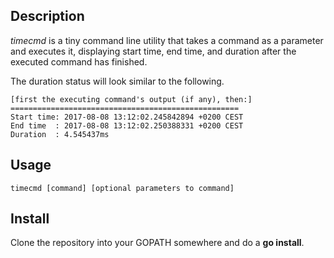 ## Description

*timecmd* is a tiny command line utility that takes a command as a parameter and executes it,
displaying start time, end time, and duration after the executed command has finished.

The duration status will look similar to the following.
```
[first the executing command's output (if any), then:]
===================================================
Start time: 2017-08-08 13:12:02.245842894 +0200 CEST
End time  : 2017-08-08 13:12:02.250388331 +0200 CEST
Duration  : 4.545437ms
```

## Usage

```
timecmd [command] [optional parameters to command]
```

## Install

Clone the repository into your GOPATH somewhere and do a **go install**.
